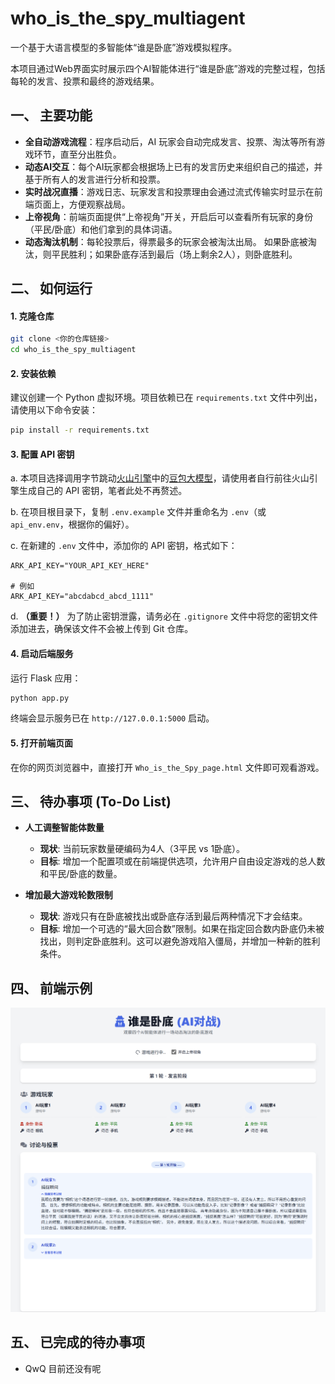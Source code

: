 # who_is_the_spy_multiagent

一个基于大语言模型的多智能体“谁是卧底”游戏模拟程序。

本项目通过Web界面实时展示四个AI智能体进行“谁是卧底”游戏的完整过程，包括每轮的发言、投票和最终的游戏结果。

## 一、 主要功能

-   **全自动游戏流程**：程序启动后，AI 玩家会自动完成发言、投票、淘汰等所有游戏环节，直至分出胜负。
-   **动态AI交互**：每个AI玩家都会根据场上已有的发言历史来组织自己的描述，并基于所有人的发言进行分析和投票。
-   **实时战况直播**：游戏日志、玩家发言和投票理由会通过流式传输实时显示在前端页面上，方便观察战局。
-   **上帝视角**：前端页面提供“上帝视角”开关，开启后可以查看所有玩家的身份（平民/卧底）和他们拿到的具体词语。
-   **动态淘汰机制**：每轮投票后，得票最多的玩家会被淘汰出局。 如果卧底被淘汰，则平民胜利；如果卧底存活到最后（场上剩余2人），则卧底胜利。

## 二、 如何运行

#### 1. 克隆仓库

```bash
git clone <你的仓库链接>
cd who_is_the_spy_multiagent
```

#### 2. 安装依赖

建议创建一个 Python 虚拟环境。项目依赖已在 `requirements.txt` 文件中列出，请使用以下命令安装：

```bash
pip install -r requirements.txt
```

#### 3. 配置 API 密钥

a. 本项目选择调用字节跳动[火山引擎](https://www.volcengine.com/)中的[豆包大模型](https://www.volcengine.com/product/doubao)，请使用者自行前往火山引擎生成自己的 API 密钥，笔者此处不再赘述。

b. 在项目根目录下，复制 `.env.example` 文件并重命名为 `.env`（或 `api_env.env`，根据你的偏好）。

c. 在新建的 `.env` 文件中，添加你的 API 密钥，格式如下：

   ```
   ARK_API_KEY="YOUR_API_KEY_HERE"

   # 例如
   ARK_API_KEY="abcdabcd_abcd_1111"
   ```

d. **（重要！）** 为了防止密钥泄露，请务必在 `.gitignore` 文件中将您的密钥文件添加进去，确保该文件不会被上传到 Git 仓库。

#### 4. 启动后端服务

运行 Flask 应用：

```bash
python app.py
```

终端会显示服务已在 `http://127.0.0.1:5000` 启动。

#### 5. 打开前端页面

在你的网页浏览器中，直接打开 `Who_is_the_Spy_page.html` 文件即可观看游戏。

## 三、 待办事项 (To-Do List)

-   **人工调整智能体数量**
    -   **现状**: 当前玩家数量硬编码为4人（3平民 vs 1卧底）。
    -   **目标**: 增加一个配置项或在前端提供选项，允许用户自由设定游戏的总人数和平民/卧底的数量。

-   **增加最大游戏轮数限制**
    -   **现状**: 游戏只有在卧底被找出或卧底存活到最后两种情况下才会结束。
    -   **目标**: 增加一个可选的“最大回合数”限制。如果在指定回合数内卧底仍未被找出，则判定卧底胜利。这可以避免游戏陷入僵局，并增加一种新的胜利条件。

## 四、 前端示例

![演示](/sample_pic/sample_1.png)

## 五、 已完成的待办事项

- QwQ 目前还没有呢
